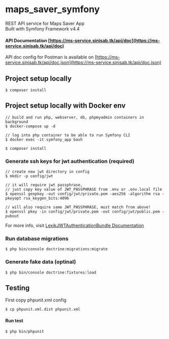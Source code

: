 # maps_saver_symfony

REST API service for Maps Saver App <br>
Built with Symfony Framework v4.4

#### API Documentation [https://ms-service.sinisab.tk/api/doc](https://ms-service.sinisab.tk/api/doc)
API doc config for Postman is available on [https://ms-service.sinisab.tk/api/doc.json](https://ms-service.sinisab.tk/api/doc.json)

## Project setup locally
```
$ composer install
```

## Project setup locally with Docker env
```
// build and run php, webserver, db, phpmyadmin containers in background
$ docker-compose up -d

// log into php container to be able to run Symfony CLI
$ docker exec -it symfony_app bash

$ composer install
```

### Generate ssh keys for jwt authentication (required)
```
// create new jwt directory in config
$ mkdir -p config/jwt

// it will require jwt passphrase, 
// just copy key value of JWT_PASSPHRASE from .env or .env.local file 
$ openssl genpkey -out config/jwt/private.pem -aes256 -algorithm rsa -pkeyopt rsa_keygen_bits:4096

// will also require same JWT_PASSPHRASE, must match from above!
$ openssl pkey -in config/jwt/private.pem -out config/jwt/public.pem -pubout
```
For more info, visit [LexikJWTAuthenticationBundle Documentation](https://github.com/lexik/LexikJWTAuthenticationBundle/blob/master/Resources/doc/index.md#generate-the-ssh-keys)

### Run database migrations
```
$ php bin/console doctrine:migrations:migrate
```

### Generate fake data (optinal)
```
$ php bin/console doctrine:fixtures:load
```

## Testing
First copy phpunit.xml config
```
$ cp phpunit.xml.dist phpunit.xml 
```
#### Run test
```
$ php bin/phpunit
```
